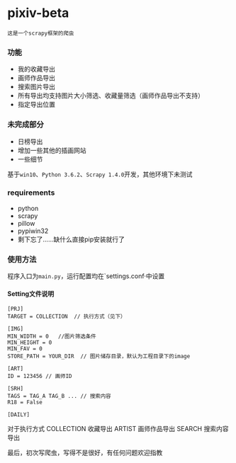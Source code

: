 # pixiv-beta
	这是一个scrapy框架的爬虫

### 功能
* 我的收藏导出
* 画师作品导出
* 搜索图片导出
* 所有导出均支持图片大小筛选、收藏量筛选（画师作品导出不支持）
* 指定导出位置

### 未完成部分
* 日榜导出
* 增加一些其他的插画网站
* 一些细节

基于`win10`、`Python 3.6.2`、`Scrapy 1.4.0`开发，其他环境下未测试

### requirements
* python
* scrapy 
* pillow 
* pypiwin32 
* 剩下忘了……缺什么直接pip安装就行了

### 使用方法
程序入口为`main.py`，运行配置均在`settings.conf·中设置
#### Setting文件说明
	[PRJ]  
	TARGET = COLLECTION  // 执行方式（见下） 

	[IMG]
	MIN_WIDTH = 0	//图片筛选条件
	MIN_HEIGHT = 0
	MIN_FAV = 0 
	STORE_PATH = YOUR_DIR  // 图片储存目录，默认为工程目录下的image

	[ART]
	ID = 123456 // 画师ID

	[SRH]
	TAGS = TAG_A TAG_B ... // 搜索内容
	R18 = False

	[DAILY] 

对于执行方式 COLLECTION 收藏导出 ARTIST 画师作品导出 SEARCH 搜索内容导出


最后，初次写爬虫，写得不是很好，有任何问题欢迎指教
